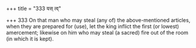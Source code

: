 +++
title = "333 यस् त्व्"

+++
333	On that man who may steal (any of) the above-mentioned articles, when they are prepared for (use), let the king inflict the first (or lowest) amercement; likewise on him who may steal (a sacred) fire out of the room (in which it is kept).